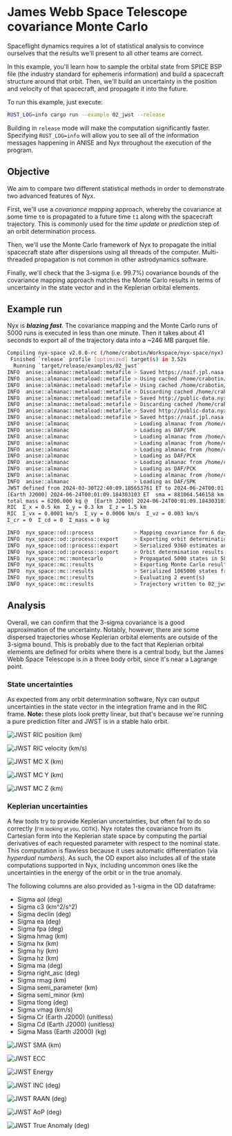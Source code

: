 # James Webb Space Telescope covariance Monte Carlo

Spaceflight dynamics requires a lot of statistical analysis to convince ourselves that the results we'll present to all other teams are correct.

In this example, you'll learn how to sample the orbital state from SPICE BSP file (the industry standard for ephemeris information) and build a spacecraft structure around that orbit. Then, we'll build an uncertainty in the position and velocity of that spacecraft, and propagate it into the future.

To run this example, just execute:
```sh
RUST_LOG=info cargo run --example 02_jwst --release
```

Building in `release` mode will make the computation significantly faster. Specifying `RUST_LOG=info` will allow you to see all of the information messages happening in ANISE and Nyx throughout the execution of the program.

## Objective

We aim to compare two different statistical methods in order to demonstrate two advanced features of Nyx.

First, we'll use a _covariance mapping_ approach, whereby the covariance at some time `t0` is propagated to a future time `t1` along with the spacecraft trajectory. This is commonly used for the _time update_ or _prediction_ step of an orbit determination process.

Then, we'll use the Monte Carlo framework of Nyx to propagate the initial spacecraft state after dispersions using all threads of the computer. Multi-threaded propagation is not common in other astrodynamics software.

Finally, we'll check that the 3-sigma (i.e. 99.7%) covariance bounds of the covariance mapping approach matches the Monte Carlo results in terms of uncertainty in the state vector and in the Keplerian orbital elements.

## Example run

Nyx is **_blazing fast_**. The covariance mapping and the Monte Carlo runs of 5000 runs is executed in less than one minute. Then it takes about 41 seconds to export all of the trajectory data into a ~246 MB parquet file.

```sh
Compiling nyx-space v2.0.0-rc (/home/crabotin/Workspace/nyx-space/nyx)
 Finished `release` profile [optimized] target(s) in 3.52s
  Running `target/release/examples/02_jwst`
INFO  anise::almanac::metaload::metafile > Saved https://naif.jpl.nasa.gov/pub/naif/JWST/kernels/spk/jwst_rec.bsp to /home/crabotin/.local/share/nyx-space/anise/jwst_rec.bsp (CRC32 = a8460057)
INFO  anise::almanac::metaload::metafile > Using cached /home/crabotin/.local/share/nyx-space/anise/de440s.bsp
INFO  anise::almanac::metaload::metafile > Using cached /home/crabotin/.local/share/nyx-space/anise/pck11.pca
INFO  anise::almanac::metaload::metafile > Discarding cached /home/crabotin/.local/share/nyx-space/anise/moon_fk.epa - CRC32 differ (got 194230817, config expected 292928914)
INFO  anise::almanac::metaload::metafile > Saved http://public-data.nyxspace.com/anise/v0.4/moon_fk.epa to /home/crabotin/.local/share/nyx-space/anise/moon_fk.epa (CRC32 = b93ba21)
INFO  anise::almanac::metaload::metafile > Discarding cached /home/crabotin/.local/share/nyx-space/anise/moon_pa_de440_200625.bpc - CRC32 differ (got 3454388861, config expected 1817759242)
INFO  anise::almanac::metaload::metafile > Saved http://public-data.nyxspace.com/anise/moon_pa_de440_200625.bpc to /home/crabotin/.local/share/nyx-space/anise/moon_pa_de440_200625.bpc (CRC32 = cde5ca7d)
INFO  anise::almanac::metaload::metafile > Saved https://naif.jpl.nasa.gov/pub/naif/generic_kernels/pck/earth_latest_high_prec.bpc to /home/crabotin/.local/share/nyx-space/anise/earth_latest_high_prec.bpc (CRC32 = a74b6afd)
INFO  anise::almanac                     > Loading almanac from /home/crabotin/.local/share/nyx-space/anise/de440s.bsp
INFO  anise::almanac                     > Loading as DAF/SPK
INFO  anise::almanac                     > Loading almanac from /home/crabotin/.local/share/nyx-space/anise/pck11.pca
INFO  anise::almanac                     > Loading almanac from /home/crabotin/.local/share/nyx-space/anise/moon_fk.epa
INFO  anise::almanac                     > Loading almanac from /home/crabotin/.local/share/nyx-space/anise/moon_pa_de440_200625.bpc
INFO  anise::almanac                     > Loading as DAF/PCK
INFO  anise::almanac                     > Loading almanac from /home/crabotin/.local/share/nyx-space/anise/earth_latest_high_prec.bpc
INFO  anise::almanac                     > Loading as DAF/PCK
INFO  anise::almanac                     > Loading almanac from /home/crabotin/.local/share/nyx-space/anise/jwst_rec.bsp
INFO  anise::almanac                     > Loading as DAF/SPK
JWST defined from 2024-03-30T22:40:09.185653761 ET to 2024-06-24T00:01:09.184303103 ET
[Earth J2000] 2024-06-24T00:01:09.184303103 ET	sma = 881064.546158 km	ecc = 0.989962	inc = 42.614418 deg	raan = 37.843422 deg	aop = 62.970831 deg	ta = 180.020951 deg
total mass = 6200.000 kg @  [Earth J2000] 2024-06-24T00:01:09.184303103 ET	position = [76518.064167, -1396268.919369, -1057612.565026] km	velocity = [0.043331, 0.014876, -0.013649] km/s  Coast
RIC  Σ_x = 0.5 km  Σ_y = 0.3 km  Σ_z = 1.5 km
RIC  Σ_vx = 0.0001 km/s  Σ_vy = 0.0006 km/s  Σ_vz = 0.003 km/s
Σ_cr = 0  Σ_cd = 0  Σ_mass = 0 kg

INFO  nyx_space::od::process             > Mapping covariance for 6 days 12 h with 1 min step
INFO  nyx_space::od::process::export     > Exporting orbit determination result to parquet file...
INFO  nyx_space::od::process::export     > Serialized 9360 estimates and residuals
INFO  nyx_space::od::process::export     > Orbit determination results written to ./02_jwst_covar_map.parquet in 734 ms 125 μs 312 ns
INFO  nyx_space::mc::montecarlo          > Propagated 5000 states in 58 s 792 ms 823 μs 694 ns
INFO  nyx_space::mc::results             > Exporting Monte Carlo results to parquet file...
INFO  nyx_space::mc::results             > Serialized 1065006 states from 2024-06-24T00:01:09.184303103 ET to 2024-06-30T12:01:09.184303103 ET
INFO  nyx_space::mc::results             > Evaluating 2 event(s)
INFO  nyx_space::mc::results             > Trajectory written to 02_jwst_monte_carlo.parquet in 41 s 603 ms 696 μs 128 ns
```

## Analysis

Overall, we can confirm that the 3-sigma covariance is a good approximation of the uncertainty. Notably, however, there are some dispersed trajectories whose Keplerian orbital elements are outside of the 3-sigma bound. This is probably due to the fact that Keplerian orbital elements are defined for orbits where there is a central body, but the James Webb Space Telescope is in a three body orbit, since it's near a Lagrange point.

### State uncertainties

As expected from any orbit determination software, Nyx can output uncertainties in the state vector in the integration frame and in the RIC frame. **Note:** these plots look pretty linear, but that's because we're running a pure prediction filter and JWST is in a stable halo orbit.

![JWST RIC position (km)](./plots/jwst_ric_position.png)

![JWST RIC velocity (km/s)](./plots/jwst_ric_velocity.png)

![JWST MC X (km)](./plots/jwst_mc_X_km.png)

![JWST MC Y (km)](./plots/jwst_mc_Y_km.png)

![JWST MC Z (km)](./plots/jwst_mc_Z_km.png)

### Keplerian uncertainties

A few tools try to provide Keplerian uncertainties, but often fail to do so correctly (<small>I'm looking at you, ODTK</small>). Nyx rotates the covariance from its Cartesian form into the Keplerian state space by computing the partial derivatives of each requested parameter with respect to the nominal state. This computation is flawless because it uses automatic differentiation (via _hyperdual numbers_). As such, the OD export also includes all of the state computations supported in Nyx, including uncommon ones like the uncertainties in the energy of the orbit or in the true anomaly.

The following columns are also provided as 1-sigma in the OD dataframe:
- Sigma aol (deg)
- Sigma c3 (km^2/s^2)
- Sigma declin (deg)
- Sigma ea (deg)
- Sigma fpa (deg)
- Sigma hmag (km)
- Sigma hx (km)
- Sigma hy (km)
- Sigma hz (km)
- Sigma ma (deg)
- Sigma right_asc (deg)
- Sigma rmag (km)
- Sigma semi_parameter (km)
- Sigma semi_minor (km)
- Sigma tlong (deg)
- Sigma vmag (km/s)
- Sigma Cr (Earth J2000) (unitless)
- Sigma Cd (Earth J2000) (unitless)
- Sigma Mass (Earth J2000) (kg)

![JWST SMA (km)](./plots/jwst_mc_sma_km.png)

![JWST ECC](./plots/jwst_mc_ecc.png)

![JWST Energy](./plots/jwst_mc_energy_km2_s2.png)

![JWST INC (deg)](./plots/jwst_mc_inc_deg.png)

![JWST RAAN (deg)](./plots/jwst_mc_raan_deg.png)

![JWST AoP (deg)](./plots/jwst_mc_aop_deg.png)

![JWST True Anomaly (deg)](./plots/jwst_mc_ta_deg.png)
